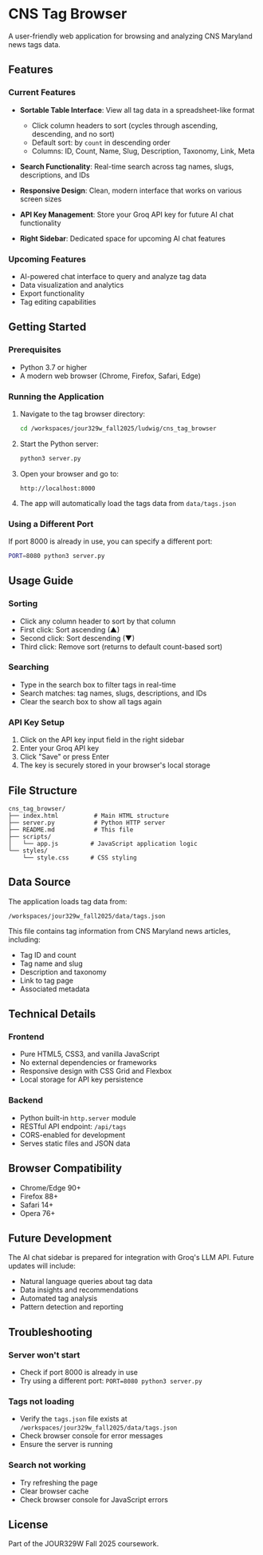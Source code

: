 # CNS Tag Browser

A user-friendly web application for browsing and analyzing CNS Maryland news tags data.

## Features

### Current Features
- **Sortable Table Interface**: View all tag data in a spreadsheet-like format
  - Click column headers to sort (cycles through ascending, descending, and no sort)
  - Default sort: by `count` in descending order
  - Columns: ID, Count, Name, Slug, Description, Taxonomy, Link, Meta
  
- **Search Functionality**: Real-time search across tag names, slugs, descriptions, and IDs

- **Responsive Design**: Clean, modern interface that works on various screen sizes

- **API Key Management**: Store your Groq API key for future AI chat functionality

- **Right Sidebar**: Dedicated space for upcoming AI chat features

### Upcoming Features
- AI-powered chat interface to query and analyze tag data
- Data visualization and analytics
- Export functionality
- Tag editing capabilities

## Getting Started

### Prerequisites
- Python 3.7 or higher
- A modern web browser (Chrome, Firefox, Safari, Edge)

### Running the Application

1. Navigate to the tag browser directory:
   ```bash
   cd /workspaces/jour329w_fall2025/ludwig/cns_tag_browser
   ```

2. Start the Python server:
   ```bash
   python3 server.py
   ```

3. Open your browser and go to:
   ```
   http://localhost:8000
   ```

4. The app will automatically load the tags data from `data/tags.json`

### Using a Different Port

If port 8000 is already in use, you can specify a different port:

```bash
PORT=8080 python3 server.py
```

## Usage Guide

### Sorting
- Click any column header to sort by that column
- First click: Sort ascending (▲)
- Second click: Sort descending (▼)
- Third click: Remove sort (returns to default count-based sort)

### Searching
- Type in the search box to filter tags in real-time
- Search matches: tag names, slugs, descriptions, and IDs
- Clear the search box to show all tags again

### API Key Setup
1. Click on the API key input field in the right sidebar
2. Enter your Groq API key
3. Click "Save" or press Enter
4. The key is securely stored in your browser's local storage

## File Structure

```
cns_tag_browser/
├── index.html          # Main HTML structure
├── server.py           # Python HTTP server
├── README.md           # This file
├── scripts/
│   └── app.js         # JavaScript application logic
└── styles/
    └── style.css      # CSS styling
```

## Data Source

The application loads tag data from:
```
/workspaces/jour329w_fall2025/data/tags.json
```

This file contains tag information from CNS Maryland news articles, including:
- Tag ID and count
- Tag name and slug
- Description and taxonomy
- Link to tag page
- Associated metadata

## Technical Details

### Frontend
- Pure HTML5, CSS3, and vanilla JavaScript
- No external dependencies or frameworks
- Responsive design with CSS Grid and Flexbox
- Local storage for API key persistence

### Backend
- Python built-in `http.server` module
- RESTful API endpoint: `/api/tags`
- CORS-enabled for development
- Serves static files and JSON data

## Browser Compatibility

- Chrome/Edge 90+
- Firefox 88+
- Safari 14+
- Opera 76+

## Future Development

The AI chat sidebar is prepared for integration with Groq's LLM API. Future updates will include:
- Natural language queries about tag data
- Data insights and recommendations
- Automated tag analysis
- Pattern detection and reporting

## Troubleshooting

### Server won't start
- Check if port 8000 is already in use
- Try using a different port: `PORT=8080 python3 server.py`

### Tags not loading
- Verify the `tags.json` file exists at `/workspaces/jour329w_fall2025/data/tags.json`
- Check browser console for error messages
- Ensure the server is running

### Search not working
- Try refreshing the page
- Clear browser cache
- Check browser console for JavaScript errors

## License

Part of the JOUR329W Fall 2025 coursework.
